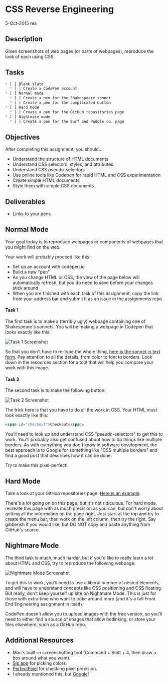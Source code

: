 # CSS Reverse Engineering
5-Oct-2015 rea
## Description

Given screenshots of web pages (or parts of webpages), reproduce the look of each using CSS.

## Tasks
```markdown
* [ ] Blank slate
  * [ ] Create a CodePen account
* [ ] Normal mode
  * [ ] Create a pen for the Shakespeare sonnet
  * [ ] Create a pen for the complicated button
* [ ] Hard mode
  * [ ] Create a pen for the GitHub repositories page
* [ ] Nightmare mode
  * [ ] Create a pen for the Surf and Paddle co. page
```


## Objectives

After completing this assignment, you should...

* Understand the structure of HTML documents
* Understand CSS selectors, styles, and attributes
* Understand CSS pseudo-selectors
* Use online tools like Codepen for rapid HTML and CSS experimentation
* Create simple HTML documents
* Style them with simple CSS documents

## Deliverables

* Links to your pens

## Normal Mode

Your goal today is to reproduce webpages or components of webpages that you might find on the web.

Your work will probably proceed like this:

* Set up an account with codepen.io
* Build a new "pen"
* As you change HTML or CSS, the view of the page below will automatically refresh, but you do need to save before your changes stick around
* When you are finished with each task of this assignment, copy the link from your address bar and submit it as an issue in the assignments repo

#### Task 1

The first task is to make a (terribly ugly) webpage containing one of Shakespeare's sonnets. You will be making a webpage in Codepen that looks exactly like this:

![Task 1 Screenshot](sonnet.png)

So that you don't have to re-type the whole thing, [here is the sonnet in text form](http://www.poetryfoundation.org/poem/174354). Pay attention to all the details, from color to font to borders. Look down in the resources section for a tool that will help you compare your work with this image.

#### Task 2

The second task is to make the following button:

![Task 2 Screenshot](button.png)

The trick here is that you have to do all the work in CSS. Your HTML must look exactly like this:

```html
<span id="checkout">Checkout</span>
```

You'll need to look up and understand CSS "pseudo-selectors" to get this to work. You'll probably also get confused about how to do things like multiple borders. As with everything you don't know in software development, the best approach is to Google for something like "CSS multiple borders" and find a good post that describes how it can be done.

Try to make this pixel-perfect!

## Hard Mode

Take a look at your GitHub repositories page. [Here is an example](https://github.com/jamesmallen?tab=repositories).

There's a lot going on on this page, but it's not ridiculous. For hard mode, recreate this page with as much precision as you can, but don't worry about getting all the information on the page right. Just start at the top and try to create the menu bar, then work on the left column, then try the right. Say gibberish if you would like, but DO NOT copy and paste anything from GitHub's source.

## Nightmare Mode

The third task is much, much harder, but if you'd like to really learn a lot about HTML and CSS, try to reproduce the following webpage:

![Nightmare Mode Screenshot](surf_and_paddle.png)

To get this to work, you'll need to use a liberal number of nested elements, and will have to understand concepts like CSS positioning and CSS floating. But really, don't keep yourself up late on Nightmare Mode. This is just for those with extra time who want to poke around more (and it's a full Front End Engineering assignment in itself).

CodePen doesn't allow you to upload images with the free version, so you'll need to either find a source of images that allow hotlinking, or store your files elsewhere, such as a GitHub repo.

## Additional Resources

* Mac's built-in screenshotting tool (Command + Shift + 4, then draw a box around what you want).
* [Sip.app](https://itunes.apple.com/us/app/sip/id507257563?mt=12) for picking colors.
* [PerfectPixel](http://www.welldonecode.com/perfectpixel/) for checking pixel precision.
* I already mentioned this, but [Google](http://www.google.com)!
